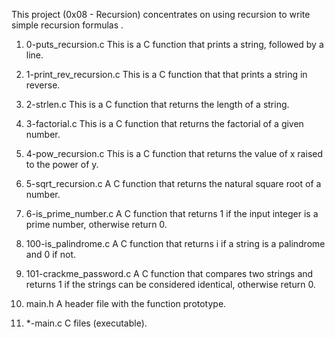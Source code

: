 This project (0x08 - Recursion) concentrates on using recursion to write simple recursion formulas .

1. 0-puts_recursion.c
This is a C function that prints a string, followed by a line.

2. 1-print_rev_recursion.c
This is a C function that that prints a string in reverse.

3. 2-strlen.c
This is a C function that returns the length of a string.

4. 3-factorial.c
This is a C function that returns the factorial of a given number.

5. 4-pow_recursion.c
This is a C function that returns the value of x raised to the power of y.

6. 5-sqrt_recursion.c
A C function that returns the natural square root of a number.

7. 6-is_prime_number.c
A C function that returns 1 if the input integer is a prime number, otherwise return 0.

8. 100-is_palindrome.c
A C function that returns i if a string is a palindrome and 0 if not.

10. 101-crackme_password.c
A C function that compares two strings and returns 1 if the strings can be considered identical, otherwise return 0.

12. main.h
A header file with the function prototype.

13. *-main.c
C files (executable).
